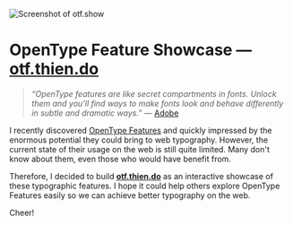 ![Screenshot of otf.show](https://user-images.githubusercontent.com/5953369/78774132-6dbbe900-79be-11ea-8236-4afc798ac424.png)

# OpenType Feature Showcase — [otf.thien.do](https://otf.thien.do)

> _“OpenType features are like secret compartments in fonts. Unlock them and you’ll
> find ways to make fonts look and behave differently in subtle and dramatic ways.”_ — 
> [Adobe](https://helpx.adobe.com/fonts/using/use-open-type-features.html)

I recently discovered [OpenType Features](https://en.wikipedia.org/wiki/OpenType#Advanced_typography) and quickly impressed by the enormous potential they could bring to web typography. However, the current state of their usage on the web is still quite limited. Many don't know about them, even those who would have benefit from.

Therefore, I decided to build **[otf.thien.do](https://otf.thien.do)** as an interactive showcase of these typographic features. I hope it could help others explore OpenType Features easily so we can achieve better typography on the web.

Cheer!
